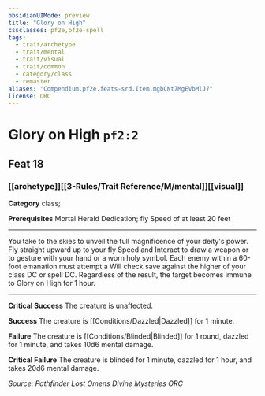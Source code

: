 ```yaml
---
obsidianUIMode: preview
title: "Glory on High"
cssclasses: pf2e,pf2e-spell
tags:
  - trait/archetype
  - trait/mental
  - trait/visual
  - trait/common
  - category/class
  - remaster
aliases: "Compendium.pf2e.feats-srd.Item.mgbCNt7MgEVbMlJ7"
license: ORC
---
```

# Glory on High `pf2:2`
## Feat 18
### [[archetype]][[3-Rules/Trait Reference/M/mental]][[visual]]

**Category** class; 



**Prerequisites** Mortal Herald Dedication; fly Speed of at least 20 feet
* * *
You take to the skies to unveil the full magnificence of your deity's power. Fly straight upward up to your fly Speed and Interact to draw a weapon or to gesture with your hand or a worn holy symbol. Each enemy within a 60-foot emanation must attempt a Will check save against the higher of your class DC or spell DC. Regardless of the result, the target becomes immune to Glory on High for 1 hour.

* * *

**Critical Success** The creature is unaffected.

**Success** The creature is [[Conditions/Dazzled|Dazzled]] for 1 minute.

**Failure** The creature is [[Conditions/Blinded|Blinded]] for 1 round, dazzled for 1 minute, and takes 10d6 mental damage.

**Critical Failure** The creature is blinded for 1 minute, dazzled for 1 hour, and takes 20d6 mental damage.

*Source: Pathfinder Lost Omens Divine Mysteries*
*ORC*